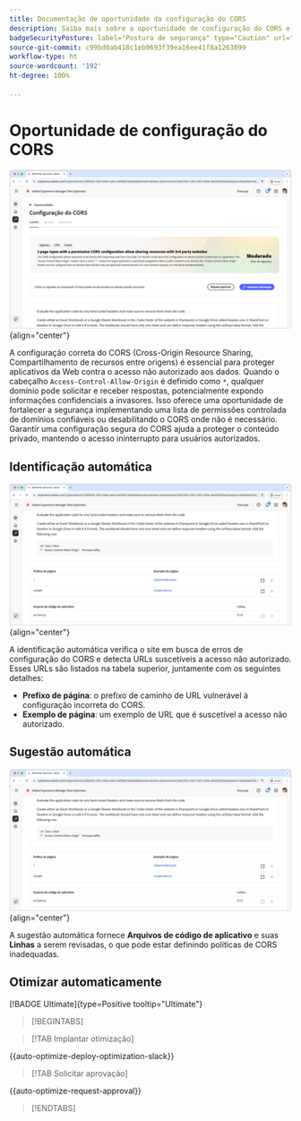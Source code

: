 ```yaml
---
title: Documentação de oportunidade da configuração do CORS
description: Saiba mais sobre a oportunidade de configuração do CORS e de identificar e corrigir vulnerabilidades de segurança do site.
badgeSecurityPosture: label="Postura de segurança" type="Caution" url="../../opportunity-types/security-posture.md" tooltip="Postura de segurança"
source-git-commit: c99bd0ab418c1eb0693f39ea16ee41f8a1263099
workflow-type: ht
source-wordcount: '192'
ht-degree: 100%

---
```



# Oportunidade de configuração do CORS

![Oportunidade de configuração do CORS](./assets/cors-configuration/hero.png){align="center"}

A configuração correta do CORS (Cross-Origin Resource Sharing, Compartilhamento de recursos entre origens) é essencial para proteger aplicativos da Web contra o acesso não autorizado aos dados. Quando o cabeçalho `Access-Control-Allow-Origin` é definido como `*`, qualquer domínio pode solicitar e receber respostas, potencialmente expondo informações confidenciais a invasores. Isso oferece uma oportunidade de fortalecer a segurança implementando uma lista de permissões controlada de domínios confiáveis ou desabilitando o CORS onde não é necessário. Garantir uma configuração segura do CORS ajuda a proteger o conteúdo privado, mantendo o acesso ininterrupto para usuários autorizados.

## Identificação automática

![Identificar automaticamente oportunidade de configuração do CORS](./assets/cors-configuration/auto-identify.png){align="center"}

A identificação automática verifica o site em busca de erros de configuração do CORS e detecta URLs suscetíveis a acesso não autorizado. Esses URLs são listados na tabela superior, juntamente com os seguintes detalhes:

* **Prefixo de página**: o prefixo de caminho de URL vulnerável à configuração incorreta do CORS.
* **Exemplo de página**: um exemplo de URL que é suscetível a acesso não autorizado.

## Sugestão automática

![Sugerir automaticamente oportunidade de configuração do CORS](./assets/cors-configuration/auto-suggest.png){align="center"}

A sugestão automática fornece **Arquivos de código de aplicativo** e suas **Linhas** a serem revisadas, o que pode estar definindo políticas de CORS inadequadas.


## Otimizar automaticamente

[!BADGE Ultimate]{type=Positive tooltip="Ultimate"}

>[!BEGINTABS]

>[!TAB Implantar otimização]

{{auto-optimize-deploy-optimization-slack}}

>[!TAB Solicitar aprovação]

{{auto-optimize-request-approval}}

>[!ENDTABS]
